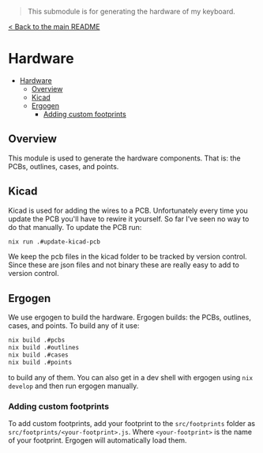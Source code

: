 > This submodule is for generating the hardware of my keyboard.

[< Back to the main README](../README.md)

# Hardware

- [Hardware](#hardware)
  - [Overview](#overview)
  - [Kicad](#kicad)
  - [Ergogen](#ergogen)
    - [Adding custom footprints](#adding-custom-footprints)

## Overview

This module is used to generate the hardware components. That is: the PCBs, outlines, cases, and points.

## Kicad

Kicad is used for adding the wires to a PCB. Unfortunately every time you update the PCB you'll have to rewire it yourself. So far I've seen no way to do that manually. To update the PCB run:

```BASH
nix run .#update-kicad-pcb
```

We keep the pcb files in the kicad folder to be tracked by version control. Since these are json files and not binary these are really easy to add to version control.

## Ergogen

We use ergogen to build the hardware. Ergogen builds: the PCBs, outlines, cases, and points. To build any of it use:

```BASH
nix build .#pcbs
nix build .#outlines
nix build .#cases
nix build .#points
```

to build any of them. You can also get in a dev shell with ergogen using `nix develop` and then run ergogen manually.

### Adding custom footprints

To add custom footprints, add your footprint to the `src/footprints` folder as `src/footprints/<your-footprint>.js`. Where `<your-footprint>` is the name of your footprint. Ergogen will automatically load them.
